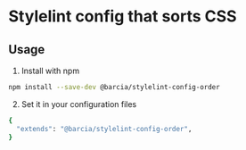 # Stylelint config that sorts CSS


## Usage
1. Install with npm
  ```bash
  npm install --save-dev @barcia/stylelint-config-order
  ```

2. Set it in your configuration files
  ```bash
  {
    "extends": "@barcia/stylelint-config-order",
  }
  ```
